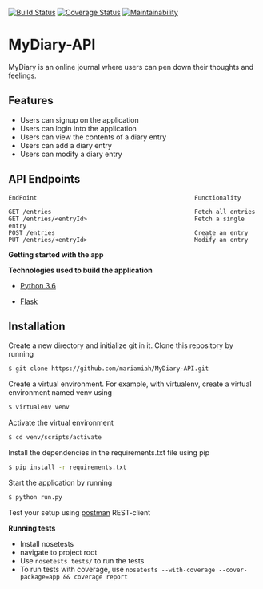 [![Build Status](https://travis-ci.org/mariamiah/MyDiary-API.svg?branch=develop)](https://travis-ci.org/mariamiah/MyDiary-API)
[![Coverage Status](https://coveralls.io/repos/github/mariamiah/MyDiary-API/badge.svg?branch=develop)](https://coveralls.io/github/mariamiah/MyDiary-API?branch=develop)
[![Maintainability](https://api.codeclimate.com/v1/badges/c8b674179b9cb96c7fc3/maintainability)](https://codeclimate.com/github/mariamiah/MyDiary-API/maintainability)
# MyDiary-API
MyDiary is an online journal where users can pen down their thoughts and feelings.

## Features 
- Users can signup on the application
- Users can login into the application
- Users can view the contents of a diary entry
- Users can add a diary entry
- Users can modify a diary entry

## API Endpoints
    EndPoint                                            Functionality
                             
    GET /entries                                        Fetch all entries
    GET /entries/<entryId>                              Fetch a single entry 
    POST /entries                                       Create an entry
    PUT /entries/<entryId>                              Modify an entry

    
**Getting started with the app**

**Technologies used to build the application**

* [Python 3.6](https://docs.python.org/3/)

* [Flask](http://flask.pocoo.org/)


## Installation

Create a new directory and initialize git in it. Clone this repository by running
```sh
$ git clone https://github.com/mariamiah/MyDiary-API.git
```
Create a virtual environment. For example, with virtualenv, create a virtual environment named venv using
```sh
$ virtualenv venv
```
Activate the virtual environment
```sh
$ cd venv/scripts/activate
```
Install the dependencies in the requirements.txt file using pip
```sh
$ pip install -r requirements.txt
```

Start the application by running
```sh
$ python run.py
```
Test your setup using [postman](www.getpostman.com) REST-client

**Running tests**

* Install nosetests 
* navigate to project root
* Use `nosetests tests/` to run the tests
* To run tests with coverage, use `nosetests --with-coverage --cover-package=app && coverage report`
